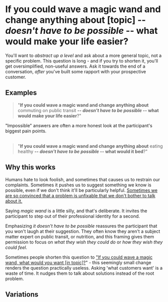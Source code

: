 # If you could wave a magic wand and change anything about [topic] -- *doesn't have to be possible* -- what would make your life easier?
You'll want to *abstract up a level* and ask about a more general topic, not a specific problem.
This question is long - and if you try to shorten it, you'll get oversimplified, non-useful answers.  Ask it towards the end of a conversation, *after* you've built some rapport with your prospective customer.

## Examples

 > "**If you could wave a magic wand and change anything about** commuting on public transit **-- *doesn't have to be possible* -- what would make your life easier**?"
 
"Impossible" answers are often a more honest look at the participant's biggest pain points.  
<br>

 > "**If you could wave a magic wand and change anything about** eating healthy **-- *doesn't have to be possible* -- what would it bed**?"



## Why this works
Humans hate to look foolish, and sometimes that causes us to restrain our complaints.  Sometimes it pushes us to suggest something we know is possible, even if we don't think it'll be particularly helpful.  [Sometimes we are so convinced that a problem is unfixable that we don't bother to talk about it.](https://twitter.com/cindyalvarez/status/1438994281801207808?s=20)

Saying *magic wand* is a little silly, and that's deliberate. It invites the participant to step out of their professional identity for a second.

Emphasizing *it doesn't have to be possible* reassures the participant that you won't laugh at their suggestion.  They often know they aren't a subject matter expert on public transit, or nutrition, and this framing gives them permission to focus on *what they wish they could do* or *how they wish they could feel*.

Sometimes people shorten this question to ["If you could wave a magic wand, what would you want [in topic]?](https://twitter.com/cindyalvarez/status/1395419901607641088?s=20)" - this seemingly small change renders the question practically useless.  Asking 'what customers want' is a waste of time. It nudges them to talk about solutions instead of the root problem.

## Variations

